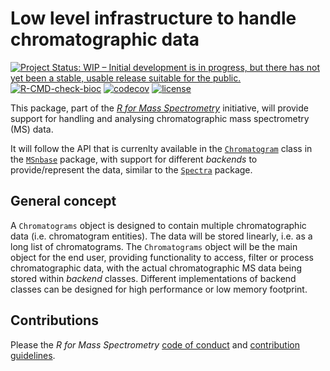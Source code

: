 # Low level infrastructure to handle chromatographic data

[![Project Status: WIP – Initial development is in progress, but there has not yet been a stable, usable release suitable for the public.](http://www.repostatus.org/badges/latest/wip.svg)](http://www.repostatus.org/#wip)
[![R-CMD-check-bioc](https://github.com/RforMassSpectrometry/Chromatograms/workflows/R-CMD-check-bioc/badge.svg)](https://github.com/RforMassSpectrometry/Chromatograms/actions?query=workflow%3AR-CMD-check-bioc)
[![codecov](https://codecov.io/gh/rformassspectrometry/Chromatograms/branch/main/graph/badge.svg?token=jy0Mid9gKn)](https://codecov.io/gh/rformassspectrometry/Chromatograms)
[![license](https://img.shields.io/badge/license-Artistic--2.0-brightgreen.svg)](https://opensource.org/licenses/Artistic-2.0)


This package, part of the [*R for Mass
Spectrometry*](https://www.rformassspectrometry.org/) initiative, will
provide support for handling and analysing chromatographic mass spectrometry
(MS) data.

It will follow the API that is currenlty available in the
[`Chromatogram`](http://lgatto.github.io/MSnbase/reference/Chromatogram-class.html)
class in the [`MSnbase`](http://lgatto.github.io/MSnbase/index.html) package,
with support for different *backends* to provide/represent the data, similar to
the [`Spectra`](https://rformassspectrometry.github.io/Spectra/) package.


## General concept

A `Chromatograms` object is designed to contain multiple chromatographic data
(i.e. chromatogram entities). The data will be stored linearly, i.e. as a long
list of chromatograms. The `Chromatograms` object will be the main object for
the end user, providing functionality to access, filter or process
chromatographic data, with the actual chromatographic MS data being stored
within *backend* classes. Different implementations of backend classes can be
designed for high performance or low memory footprint.


## Contributions

Please the *R for Mass Spectrometry* [code of conduct](https://rformassspectrometry.github.io/RforMassSpectrometry/articles/RforMassSpectrometry.html#code-of-conduct) and [contribution guidelines](https://rformassspectrometry.github.io/RforMassSpectrometry/articles/RforMassSpectrometry.html#contributions).
